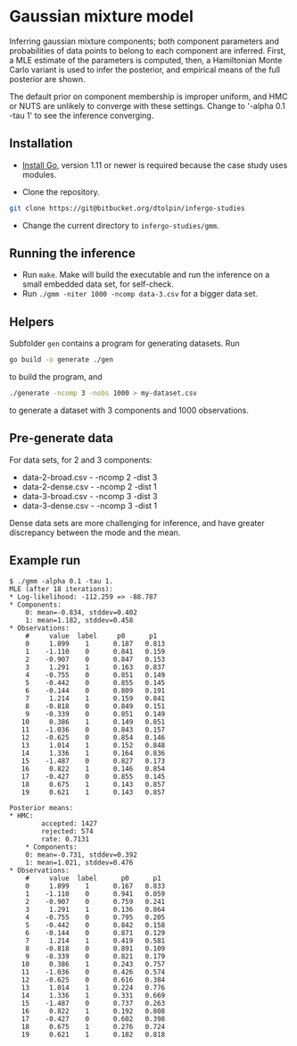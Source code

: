 # Gaussian mixture model

Inferring gaussian mixture components; both component parameters
and probabilities of data points to belong to each component are
inferred. First, a MLE estimate of the parameters is computed,
then, a Hamiltonian Monte Carlo variant is used to infer the
posterior, and empirical means of the full posterior are shown.

The default prior on component membership is improper uniform,
and HMC or NUTS are unlikely to converge with these settings.
Change to '-alpha 0.1 -tau 1' to see the inference converging.

## Installation

* [Install Go](https://golang.org/doc/install), version 1.11 or
  newer is required because the case study uses modules.

* Clone the repository.

```bash
git clone https://git@bitbucket.org/dtolpin/infergo-studies
```

* Change the current directory to `infergo-studies/gmm`.

## Running the inference

* Run `make`. Make will build the executable and run the
  inference on a small embedded data set, for self-check.
* Run `./gmm -niter 1000 -ncomp data-3.csv` for a bigger data
  set.

## Helpers

Subfolder `gen` contains a program for generating datasets. Run

```bash
go build -o generate ./gen
```

to build the program, and

```bash
./generate -ncomp 3 -nobs 1000 > my-dataset.csv
```

to generate a dataset with 3 components and 1000 observations.

## Pre-generate data

For data sets, for 2 and 3 components:

* data-2-broad.csv - -ncomp 2 -dist 3
* data-2-dense.csv - -ncomp 2 -dist 1
* data-3-broad.csv - -ncomp 3 -dist 3
* data-3-dense.csv - -ncomp 3 -dist 1

Dense data sets are more challenging for inference, and have greater
discrepancy between the mode and the mean.
	
## Example run

```text
$ ./gmm -alpha 0.1 -tau 1.
MLE (after 18 iterations):
* Log-likelihood: -112.259 => -88.787
* Components:
	0: mean=-0.834, stddev=0.402
	1: mean=1.182, stddev=0.458
* Observations:
    #	  value	 label	   p0	   p1
    0	  1.899	   1	  0.187	  0.813
    1	 -1.110	   0	  0.841	  0.159
    2	 -0.907	   0	  0.847	  0.153
    3	  1.291	   1	  0.163	  0.837
    4	 -0.755	   0	  0.851	  0.149
    5	 -0.442	   0	  0.855	  0.145
    6	 -0.144	   0	  0.809	  0.191
    7	  1.214	   1	  0.159	  0.841
    8	 -0.818	   0	  0.849	  0.151
    9	 -0.339	   0	  0.851	  0.149
   10	  0.386	   1	  0.149	  0.851
   11	 -1.036	   0	  0.843	  0.157
   12	 -0.625	   0	  0.854	  0.146
   13	  1.014	   1	  0.152	  0.848
   14	  1.336	   1	  0.164	  0.836
   15	 -1.487	   0	  0.827	  0.173
   16	  0.822	   1	  0.146	  0.854
   17	 -0.427	   0	  0.855	  0.145
   18	  0.675	   1	  0.143	  0.857
   19	  0.621	   1	  0.143	  0.857

Posterior means:
* HMC:
		accepted: 1427
		rejected: 574
		rate: 0.7131
	* Components:
	0: mean=-0.731, stddev=0.392
	1: mean=1.021, stddev=0.476
* Observations:
    #	  value	 label	    p0	    p1
    0	  1.899	   1	  0.167	  0.833
    1	 -1.110	   0	  0.941	  0.059
    2	 -0.907	   0	  0.759	  0.241
    3	  1.291	   1	  0.136	  0.864
    4	 -0.755	   0	  0.795	  0.205
    5	 -0.442	   0	  0.842	  0.158
    6	 -0.144	   0	  0.871	  0.129
    7	  1.214	   1	  0.419	  0.581
    8	 -0.818	   0	  0.891	  0.109
    9	 -0.339	   0	  0.821	  0.179
   10	  0.386	   1	  0.243	  0.757
   11	 -1.036	   0	  0.426	  0.574
   12	 -0.625	   0	  0.616	  0.384
   13	  1.014	   1	  0.224	  0.776
   14	  1.336	   1	  0.331	  0.669
   15	 -1.487	   0	  0.737	  0.263
   16	  0.822	   1	  0.192	  0.808
   17	 -0.427	   0	  0.602	  0.398
   18	  0.675	   1	  0.276	  0.724
   19	  0.621	   1	  0.182	  0.818
```
